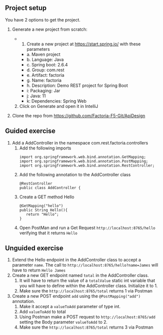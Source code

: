 ## Project setup

You have 2 options to get the project.

1. Generate a new project from scratch: 
   - 1. Create a new project at https://start.spring.io/ with these parameters
      - a. Maven project
      - b. Language: Java
      - c. Spring boot: 2.6.4
      - d. Group: com.rest
      - e. Artifact: factoria
      - g. Name: factoria
      - h. Description: Demo REST project for Spring Boot
      - i: Packaging: Jar
      - j: Java: 11
      - k: Dependencies: Spring Web
   2. Click on Generate and open it in IntelliJ

2. Clone the repo from https://github.com/Factoria-F5-Git/ApiDesign

## Guided exercise

1. Add a AddController in the namespace com.rest.factoria.controllers
   1. Add the following imports
      ```
      import org.springframework.web.bind.annotation.GetMapping;
      import org.springframework.web.bind.annotation.PostMapping;
      import org.springframework.web.bind.annotation.RestController;
      ```
   2. Add the following annotation to the AddController class
         ```
         @RestController
         public class AddController {
         ```
   3. Create a GET method Hello
         ```
         @GetMapping("hello")
         public String Hello(){
            return "Hello";
         }
         ```
   4. Open PostMan and run a Get Request `http://localhost:8765/hello` verifying that it returns `Hello`
   
## Unguided exercise

1. Extend the Hello endpoint in the AddController class to accept a parameter `name`. The call to `http://localhost:8765/hello?name=James` will have 
to return  `Hello James`
2. Create a new GET endpoint named `total` in the AddController class. 
   1. It will have to return the value of a `totalValue` static int variable that you will have to define within the AddController class. 
      Initialize it to 1.
   2. Make sure the `http://localhost:8765/total` returns 1 via Postman
3. Create a new POST endpoint `add` using the `@PostMapping("add")` annotation. 
   1. Make it accept a `valueToAdd` parameter of type int.
   2. Add `valueToAdd` to total
   3. Using Postman make a POST request to `http://localhost:8765/add` setting the Body parameter `valueToAdd` to 2.
   4. Make sure the `http://localhost:8765/total` returns 3 via Postman



   
   
